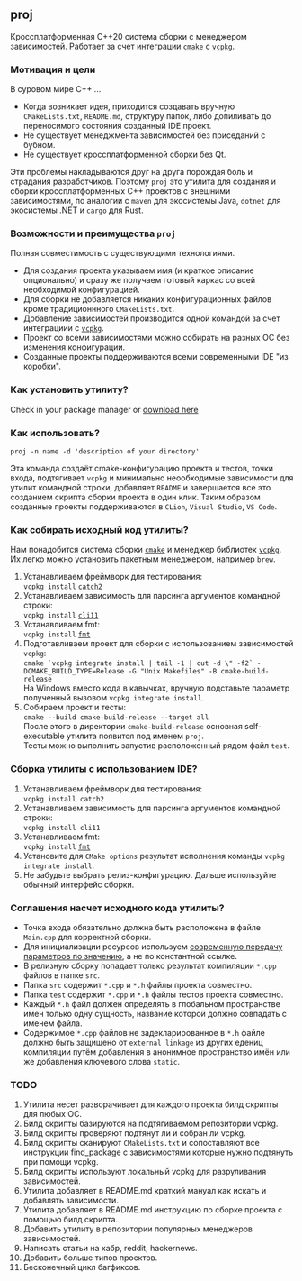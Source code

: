 ## proj

Кроссплатформенная C++20 система сборки с менеджером зависимостей. Работает за счет
интеграции [`cmake`](https://cmake.org/) с [`vcpkg`](https://github.com/microsoft/vcpkg).

### Мотивация и цели

В суровом мире C++ ...

* Когда возникает идея, приходится создавать вручную `CMakeLists.txt`, `README.md`, структуру папок, либо допиливать до
  переносимого состояния созданный IDE проект.
* Не существует менеджмента зависимостей без приседаний с бубном.
* Не существует кроссплатформенной сборки без Qt.

Эти проблемы накладываются друг на друга порождая боль и страдания разработчиков. Поэтому `proj` это утилита для
создания и сборки кроссплатформенных C++ проектов с внешними зависимостями, по аналогии с `maven` для экосистемы
Java, `dotnet` для экосистемы .NET и `cargo` для Rust.

### Возможности и преимущества `proj`

Полная совместимость с существующими технологиями.

* Для создания проекта указываем имя (и краткое описание опционально) и сразу же получаем готовый каркас со всей
  необходимой конфигурацией.
* Для сборки не добавляется никаких конфигурационных файлов кроме традиционнного `CMakeLists.txt`.
* Добавление зависимостей производится одной командой за счет интеграциии
  с [`vcpkg`](https://github.com/microsoft/vcpkg).
* Проект со всеми зависимостями можно собирать на разных ОС без изменения конфигурации.
* Созданные проекты поддерживаются всеми современными IDE "из коробки".

### Как установить утилиту?

Check in your package manager or [download here](https://github.com/demidko/proj/releases)

### Как использовать?

`proj -n name -d 'description of your directory'`

Эта команда создаёт cmake-конфигурацию проекта и тестов, точки входа, подтягивает `vcpkg` и минимально неообходимые
зависимости для утилит командной строки, добавляет `README` и завершается все это созданием скрипта сборки проекта в
один клик. Таким образом созданные проекты поддерживаются в `CLion`, `Visual Studio`, `VS Code`.

### Как собирать исходный код утилиты?

Нам понадобится система сборки [`cmake`](https://cmake.org/download) и менеджер
библиотек [`vcpkg`](https://github.com/microsoft/vcpkg). Их легко можно установить пакетным менеджером, например `brew`.

1. Устанавливаем фреймворк для тестирования:  
   `vcpkg install` [`catch2`](https://github.com/catchorg/Catch2)
1. Устанавливаем зависимость для парсинга аргументов командной строки:  
   `vcpkg install` [`cli11`](https://github.com/CLIUtils/CLI11)
1. Устанавливаем fmt:  
   `vcpkg install` [`fmt`](https://github.com/fmtlib/fmt)
1. Подготавливаем проект для сборки с использованием зависимостей `vcpkg`:  
   ```cmake `vcpkg integrate install | tail -1 | cut -d \" -f2` -DCMAKE_BUILD_TYPE=Release -G "Unix Makefiles" -B cmake-build-release```  
   На Windows вместо кода в кавычках, вручную подставьте параметр полученный вызовом `vcpkg integrate install`.
1. Собираем проект и тесты:  
   `cmake --build cmake-build-release --target all`  
   После этого в директории `cmake-build-release` основная self-executable утилита появится под именем `proj`.  
   Тесты можно выполнить запустив расположенный рядом файл `test`.

### Сборка утилиты с использованием IDE?

1. Устанавливаем фреймворк для тестирования:  
   `vcpkg install catch2`
1. Устанавливаем зависимость для парсинга аргументов командной строки:  
   `vcpkg install cli11`
1. Устанавливаем fmt:  
   `vcpkg install` [`fmt`](https://github.com/fmtlib/fmt)
1. Установите для `CMake options` результат исполнения команды `vcpkg integrate install`.
1. Не забудьте выбрать релиз-конфигурацию. Дальше используйте обычный интерфейс сборки.

### Соглашения насчет исходного кода утилиты?

* Точка входа обязательно должна быть расположена в файле `Main.cpp` для корректной сборки.
* Для инициализации ресурсов используем [современную передачу параметров по значению](https://habr.com/ru/post/460955/),
  а не по константной ссылке.
* В релизную сборку попадает только результат компиляции `*.cpp` файлов в папке `src`.
* Папка `src` содержит `*.cpp` и `*.h` файлы проекта совместно.
* Папка `test` содержит `*.cpp` и `*.h` файлы тестов проекта совместно.
* Каждый `*.h` файл должен определять в глобальном пространстве имен только одну сущность, название которой должно
  совпадать с именем файла.
* Содержимое `*.cpp` файлов не задекларированное в `*.h` файле должно быть защищено от `external linkage` из других
  едениц компиляции путём добавления в анонимное пространство имён или же добавления ключевого слова `static`.

### TODO

1. Утилита несет разворачивает для каждого проекта билд скрипты для любых ОС.
1. Билд скрипты базируются на подтягиваемом репозитории vcpkg.
1. Билд скрипты проверяют подтянут ли и собран ли vcpkg.
1. Билд скрипты сканируют `CMakeLists.txt` и сопоставляют все инструкции find_package с зависимостями которые нужно
   подтянуть при помощи vcpkg.
1. Билд скрипты используют локальный vcpkg для разруливания зависимостей.
1. Утилита добавляет в README.md краткий мануал как искать и добавлять зависимости.
1. Утилита добавляет в README.md инструкцию по сборке проекта с помощью билд скрипта.
1. Добавить утилиту в репозитории популярных менеджеров зависимостей.
1. Написать статьи на хабр, reddit, hackernews.
1. Добавить больше типов проектов.
1. Бесконечный цикл багфиксов.
